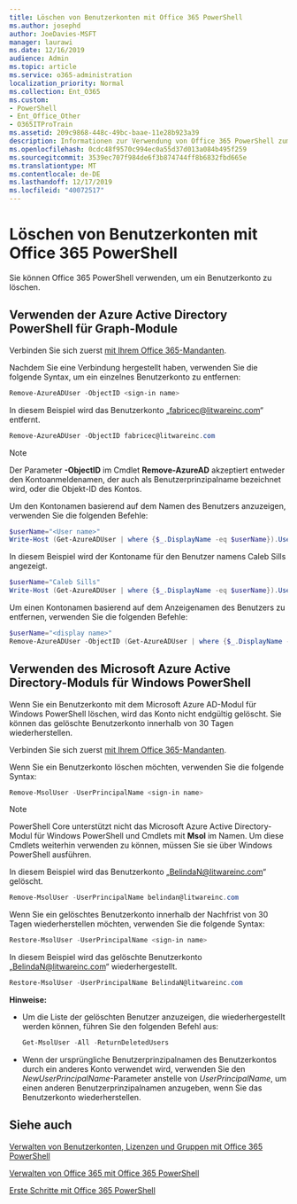 ```yaml
---
title: Löschen von Benutzerkonten mit Office 365 PowerShell
ms.author: josephd
author: JoeDavies-MSFT
manager: laurawi
ms.date: 12/16/2019
audience: Admin
ms.topic: article
ms.service: o365-administration
localization_priority: Normal
ms.collection: Ent_O365
ms.custom:
- PowerShell
- Ent_Office_Other
- O365ITProTrain
ms.assetid: 209c9868-448c-49bc-baae-11e28b923a39
description: Informationen zur Verwendung von Office 365 PowerShell zum Löschen von Office 365-Benutzerkonten
ms.openlocfilehash: 0cdc48f9570c994ec0a55d37d013a084b495f259
ms.sourcegitcommit: 3539ec707f984de6f3b874744ff8b6832fbd665e
ms.translationtype: MT
ms.contentlocale: de-DE
ms.lasthandoff: 12/17/2019
ms.locfileid: "40072517"
---
```

# <a name="delete-user-accounts-with-office-365-powershell"></a>Löschen von Benutzerkonten mit Office 365 PowerShell

Sie können Office 365 PowerShell verwenden, um ein Benutzerkonto zu löschen.
   
## <a name="use-the-azure-active-directory-powershell-for-graph-module"></a>Verwenden der Azure Active Directory PowerShell für Graph-Module

Verbinden Sie sich zuerst [mit Ihrem Office 365-Mandanten](connect-to-office-365-powershell.md#connect-with-the-azure-active-directory-powershell-for-graph-module).

Nachdem Sie eine Verbindung hergestellt haben, verwenden Sie die folgende Syntax, um ein einzelnes Benutzerkonto zu entfernen:
  
```powershell
Remove-AzureADUser -ObjectID <sign-in name>
```

In diesem Beispiel wird das Benutzerkonto „fabricec@litwareinc.com“ entfernt.
  
```powershell
Remove-AzureADUser -ObjectID fabricec@litwareinc.com
```

> [!NOTE]
> Der Parameter **-ObjectID** im Cmdlet **Remove-AzureAD** akzeptiert entweder den Kontoanmeldenamen, der auch als Benutzerprinzipalname bezeichnet wird, oder die Objekt-ID des Kontos.
  
Um den Kontonamen basierend auf dem Namen des Benutzers anzuzeigen, verwenden Sie die folgenden Befehle:
  
```powershell
$userName="<User name>"
Write-Host (Get-AzureADUser | where {$_.DisplayName -eq $userName}).UserPrincipalName
```

In diesem Beispiel wird der Kontoname für den Benutzer namens Caleb Sills angezeigt.
  
```powershell
$userName="Caleb Sills"
Write-Host (Get-AzureADUser | where {$_.DisplayName -eq $userName}).UserPrincipalName
```

Um einen Kontonamen basierend auf dem Anzeigenamen des Benutzers zu entfernen, verwenden Sie die folgenden Befehle:
  
```powershell
$userName="<display name>"
Remove-AzureADUser -ObjectID (Get-AzureADUser | where {$_.DisplayName -eq $userName}).UserPrincipalName
```

## <a name="use-the-microsoft-azure-active-directory-module-for-windows-powershell"></a>Verwenden des Microsoft Azure Active Directory-Moduls für Windows PowerShell

Wenn Sie ein Benutzerkonto mit dem Microsoft Azure AD-Modul für Windows PowerShell löschen, wird das Konto nicht endgültig gelöscht. Sie können das gelöschte Benutzerkonto innerhalb von 30 Tagen wiederherstellen.

Verbinden Sie sich zuerst [mit Ihrem Office 365-Mandanten](connect-to-office-365-powershell.md#connect-with-the-microsoft-azure-active-directory-module-for-windows-powershell).

Wenn Sie ein Benutzerkonto löschen möchten, verwenden Sie die folgende Syntax:
  
```powershell
Remove-MsolUser -UserPrincipalName <sign-in name>
```

>[!Note]
>PowerShell Core unterstützt nicht das Microsoft Azure Active Directory-Modul für Windows PowerShell und Cmdlets mit **Msol** im Namen. Um diese Cmdlets weiterhin verwenden zu können, müssen Sie sie über Windows PowerShell ausführen.
>

In diesem Beispiel wird das Benutzerkonto „BelindaN@litwareinc.com“ gelöscht.
  
```powershell
Remove-MsolUser -UserPrincipalName belindan@litwareinc.com
```

Wenn Sie ein gelöschtes Benutzerkonto innerhalb der Nachfrist von 30 Tagen wiederherstellen möchten, verwenden Sie die folgende Syntax:
  
```powershell
Restore-MsolUser -UserPrincipalName <sign-in name>
```

In diesem Beispiel wird das gelöschte Benutzerkonto „BelindaN@litwareinc.com“ wiederhergestellt.
  
```powershell
Restore-MsolUser -UserPrincipalName BelindaN@litwareinc.com
```

 **Hinweise:**
  
- Um die Liste der gelöschten Benutzer anzuzeigen, die wiederhergestellt werden können, führen Sie den folgenden Befehl aus:
    
  ```powershell
  Get-MsolUser -All -ReturnDeletedUsers
  ```

- Wenn der ursprüngliche Benutzerprinzipalnamen des Benutzerkontos durch ein anderes Konto verwendet wird, verwenden Sie den _NewUserPrincipalName_-Parameter anstelle von _UserPrincipalName_, um einen anderen Benutzerprinzipalnamen anzugeben, wenn Sie das Benutzerkonto wiederherstellen.


## <a name="see-also"></a>Siehe auch

[Verwalten von Benutzerkonten, Lizenzen und Gruppen mit Office 365 PowerShell](manage-user-accounts-and-licenses-with-office-365-powershell.md)
  
[Verwalten von Office 365 mit Office 365 PowerShell](manage-office-365-with-office-365-powershell.md)
  
[Erste Schritte mit Office 365 PowerShell](getting-started-with-office-365-powershell.md)
